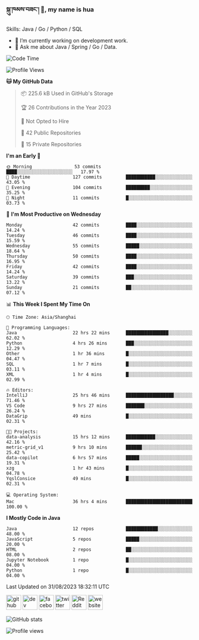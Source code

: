 <!--
![](https://komarev.com/ghpvc/?username=silloy&color=green)
**silloy/silloy** is a ✨ _special_ ✨ repository because its `README.md` (this file) appears on your GitHub profile.

Here are some ideas to get you started:

- 🔭 I’m currently working on ...
- 🌱 I’m currently learning ...
- 👯 I’m looking to collaborate on ...
- 🤔 I’m looking for help with ...
- 💬 Ask me about ...
- 📫 How to reach me: ...
- 😄 Pronouns: ...
- ⚡ Fun fact: ...

https://arturssmirnovs.github.io/github-profile-readme-generator/
### Hi there 👋, my name is hua
-->

### སྐུ་ཁམས་བཟང་། 🙏, my name is hua

Skills: Java / Go / Python / SQL

- 🔭 I’m currently working on development work.
- 💬 Ask me about Java / Spring / Go / Data.

<!--START_SECTION:waka-->
![Code Time](http://img.shields.io/badge/Code%20Time-3%2C417%20hrs%2059%20mins-blue)

![Profile Views](http://img.shields.io/badge/Profile%20Views-52-blue)

**🐱 My GitHub Data** 

> 📦 225.6 kB Used in GitHub's Storage 
 > 
> 🏆 26 Contributions in the Year 2023
 > 
> 🚫 Not Opted to Hire
 > 
> 📜 42 Public Repositories 
 > 
> 🔑 15 Private Repositories 
 > 
**I'm an Early 🐤** 

```text
🌞 Morning                53 commits          ████░░░░░░░░░░░░░░░░░░░░░   17.97 % 
🌆 Daytime                127 commits         ███████████░░░░░░░░░░░░░░   43.05 % 
🌃 Evening                104 commits         █████████░░░░░░░░░░░░░░░░   35.25 % 
🌙 Night                  11 commits          █░░░░░░░░░░░░░░░░░░░░░░░░   03.73 % 
```
📅 **I'm Most Productive on Wednesday** 

```text
Monday                   42 commits          ████░░░░░░░░░░░░░░░░░░░░░   14.24 % 
Tuesday                  46 commits          ████░░░░░░░░░░░░░░░░░░░░░   15.59 % 
Wednesday                55 commits          █████░░░░░░░░░░░░░░░░░░░░   18.64 % 
Thursday                 50 commits          ████░░░░░░░░░░░░░░░░░░░░░   16.95 % 
Friday                   42 commits          ████░░░░░░░░░░░░░░░░░░░░░   14.24 % 
Saturday                 39 commits          ███░░░░░░░░░░░░░░░░░░░░░░   13.22 % 
Sunday                   21 commits          ██░░░░░░░░░░░░░░░░░░░░░░░   07.12 % 
```


📊 **This Week I Spent My Time On** 

```text
🕑︎ Time Zone: Asia/Shanghai

💬 Programming Languages: 
Java                     22 hrs 22 mins      ████████████████░░░░░░░░░   62.02 % 
Python                   4 hrs 26 mins       ███░░░░░░░░░░░░░░░░░░░░░░   12.29 % 
Other                    1 hr 36 mins        █░░░░░░░░░░░░░░░░░░░░░░░░   04.47 % 
SQL                      1 hr 7 mins         █░░░░░░░░░░░░░░░░░░░░░░░░   03.11 % 
XML                      1 hr 4 mins         █░░░░░░░░░░░░░░░░░░░░░░░░   02.99 % 

🔥 Editors: 
IntelliJ                 25 hrs 46 mins      ██████████████████░░░░░░░   71.46 % 
VS Code                  9 hrs 27 mins       ███████░░░░░░░░░░░░░░░░░░   26.24 % 
DataGrip                 49 mins             █░░░░░░░░░░░░░░░░░░░░░░░░   02.31 % 

🐱‍💻 Projects: 
data-analysis            15 hrs 12 mins      ███████████░░░░░░░░░░░░░░   42.16 % 
metric-grid_v1           9 hrs 10 mins       ██████░░░░░░░░░░░░░░░░░░░   25.42 % 
data-copilot             6 hrs 57 mins       █████░░░░░░░░░░░░░░░░░░░░   19.31 % 
xzg                      1 hr 43 mins        █░░░░░░░░░░░░░░░░░░░░░░░░   04.78 % 
YqslConsice              49 mins             █░░░░░░░░░░░░░░░░░░░░░░░░   02.31 % 

💻 Operating System: 
Mac                      36 hrs 4 mins       █████████████████████████   100.00 % 
```

**I Mostly Code in Java** 

```text
Java                     12 repos            ████████████░░░░░░░░░░░░░   48.00 % 
JavaScript               5 repos             █████░░░░░░░░░░░░░░░░░░░░   20.00 % 
HTML                     2 repos             ██░░░░░░░░░░░░░░░░░░░░░░░   08.00 % 
Jupyter Notebook         1 repo              █░░░░░░░░░░░░░░░░░░░░░░░░   04.00 % 
Python                   1 repo              █░░░░░░░░░░░░░░░░░░░░░░░░   04.00 % 
```




 Last Updated on 31/08/2023 18:32:11 UTC
<!--END_SECTION:waka-->

[<img src='https://cdn.jsdelivr.net/npm/simple-icons@3.0.1/icons/github.svg' alt='github' height='40'>](https://github.com/silloy)  [<img src='https://cdn.jsdelivr.net/npm/simple-icons@3.0.1/icons/dev-dot-to.svg' alt='dev' height='40'>](https://dev.to/silloy)  [<img src='https://cdn.jsdelivr.net/npm/simple-icons@3.0.1/icons/facebook.svg' alt='facebook' height='40'>](https://www.facebook.com/silloy.me)  [<img src='https://cdn.jsdelivr.net/npm/simple-icons@3.0.1/icons/twitter.svg' alt='twitter' height='40'>](https://twitter.com/susilloy)  [<img src='https://cdn.jsdelivr.net/npm/simple-icons@3.0.1/icons/reddit.svg' alt='Reddit' height='40'>](https://www.reddit.com/user/Silloy09)  [<img src='https://cdn.jsdelivr.net/npm/simple-icons@3.0.1/icons/icloud.svg' alt='website' height='40'>](https://silloy.me)  

![GitHub stats](https://github-readme-stats.vercel.app/api?username=silloy&show_icons=true&theme=swift)  

![Profile views](https://gpvc.arturio.dev/silloy)  

